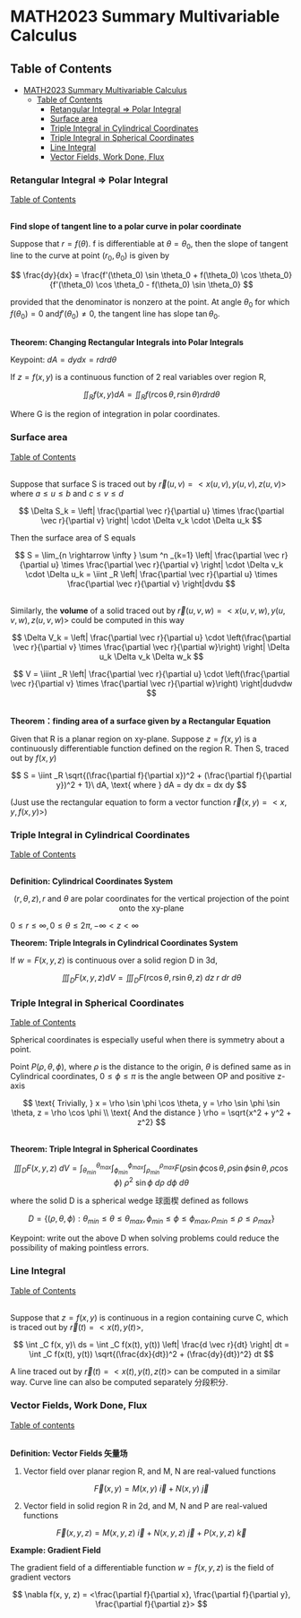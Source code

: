 # MATH2023 Summary Multivariable Calculus

## Table of Contents

- [MATH2023 Summary Multivariable Calculus](#math2023-summary-multivariable-calculus)
  - [Table of Contents](#table-of-contents)
    - [Retangular Integral =\> Polar Integral](#retangular-integral--polar-integral)
    - [Surface area](#surface-area)
    - [Triple Integral in Cylindrical Coordinates](#triple-integral-in-cylindrical-coordinates)
    - [Triple Integral in Spherical Coordinates](#triple-integral-in-spherical-coordinates)
    - [Line Integral](#line-integral)
    - [Vector Fields, Work Done, Flux](#vector-fields-work-done-flux)

### Retangular Integral => Polar Integral
[Table of Contents](#table-of-contents)

\
**Find slope of tangent line to a polar curve in polar coordinate**

Suppose that $r = f(\theta)$. f is differentiable at $\theta=\theta_0$, then the slope of tangent line to the curve at point $(r_0, \theta_0)$ is given by

$$
\frac{dy}{dx} = \frac{f'(\theta_0) \sin \theta_0 + f(\theta_0) \cos \theta_0}{f'(\theta_0) \cos \theta_0 - f(\theta_0) \sin \theta_0}
$$

provided that the denominator is nonzero at the point. At angle $\theta_0$ for which $f(\theta_0)=0$ and$f'(\theta_0) \neq 0$, the tangent line has slope $\tan \theta_0$.

\
**Theorem: Changing Rectangular Integrals into Polar Integrals**

Keypoint: $dA = dy dx = r dr d\theta$

If $z = f(x, y)$ is a continuous function of 2 real variables over region R,

$$
\iint_R f(x, y) dA = \iint _R f(r \cos \theta, r\sin \theta)rdr d\theta
$$

Where G is the region of integration in polar coordinates.

### Surface area
[Table of Contents](#table-of-contents)

\
Suppose that surface S is traced out by $\vec r(u, v) = <x(u, v), y(u, v), z(u, v)>$ where $a \leq u \leq b$ and $c \leq v \leq d$

$$
\Delta S_k = \left| \frac{\partial \vec r}{\partial u} \times \frac{\partial \vec r}{\partial v} \right| \cdot \Delta v_k \cdot \Delta u_k
$$

Then the surface area of S equals

$$
S = \lim_{n \rightarrow \infty } \sum ^n _{k=1} \left| \frac{\partial \vec r}{\partial u} \times \frac{\partial \vec r}{\partial v} \right| \cdot \Delta v_k \cdot \Delta u_k = \iint _R 
\left| \frac{\partial \vec r}{\partial u} \times \frac{\partial \vec r}{\partial v} \right|dvdu
$$

\
Similarly, the **volume** of a solid traced out by $\vec r(u, v, w) = <x(u, v, w), y(u, v, w), z(u, v, w)>$ could be computed in this way

$$
\Delta V_k = \left| \frac{\partial \vec r}{\partial u} \cdot \left(\frac{\partial \vec r}{\partial v} \times \frac{\partial \vec r}{\partial w}\right) \right| \Delta u_k \Delta v_k \Delta w_k
$$

$$
V = \iiint _R \left| \frac{\partial \vec r}{\partial u} \cdot \left(\frac{\partial \vec r}{\partial v} \times \frac{\partial \vec r}{\partial w}\right) \right|dudvdw
$$

\
**Theorem：finding area of a surface given by a Rectangular Equation**

Given that R is a planar region on xy-plane. Suppose $z = f(x, y)$ is a continuously differentiable function defined on the region R. Then S, traced out by $f(x, y)$

$$
S = \iint _R \sqrt{(\frac{\partial f}{\partial x})^2 + (\frac{\partial f}{\partial y})^2 + 1}\ dA, \text{ where } dA = dy dx = dx dy
$$

(Just use the rectangular equation to form a vector function $\vec{r}(x, y) = <x, y, f(x, y)>$)

### Triple Integral in Cylindrical Coordinates
[Table of Contents](#table-of-contents)

\
**Definition: Cylindrical Coordinates System**

$$(r, \theta, z), r \text{ and } \theta \text{ are polar coordinates for the vertical projection of the point onto the xy-plane }$$

$0 \leq r \leq \infty, 0 \leq \theta \leq 2\pi, -\infty < z < \infty$

**Theorem: Triple Integrals in Cylindrical Coordinates System**

If $w = F(x, y, z)$ is continuous over a solid region D in 3d,

$$
\iiint_D F(x, y, z) dV = \iiint_D F(r \cos \theta, r \sin \theta, z)\ dz\ r\ dr\ d \theta
$$

### Triple Integral in Spherical Coordinates

[Table of Contents](#table-of-contents)

Spherical coordinates is especially useful when there is symmetry about a point.

Point $P(\rho, \theta, \phi)$, where $\rho$ is the distance to the origin, $\theta$ is defined same as in Cylindrical coordinates, $0 \leq \phi \leq \pi$ is the angle between OP and positive z-axis

$$
\text{ Trivially, } x = \rho \sin \phi \cos \theta, y = \rho \sin \phi \sin \theta, z = \rho \cos \phi \\
\text{ And the distance } \rho = \sqrt{x^2 + y^2 + z^2}
$$

\
**Theorem: Triple Integral in Spherical Coordinates**

$$
\iiint_D F(x, y, z)\ dV = \int ^{\theta_{max}} _{\theta_{min}} \int ^{\phi_{max}} _{\phi _{min}} \int ^{\rho_{max}} _{\rho_{min}} F(\rho \sin \phi \cos \theta, \rho \sin \phi \sin \theta, \rho \cos \phi)\ \rho^2\ \sin \phi\ d\rho\ d\phi\ d\theta
$$

where the solid D is a spherical wedge 球面楔 defined as follows

$$
D = \{(\rho, \theta, \phi): \theta_{min} \leq \theta \leq \theta_{max}, \phi_{min} \leq \phi \leq \phi_{max}, \rho_{min} \leq \rho \leq \rho_{max} \}
$$

Keypoint: write out the above D when solving problems could reduce the possibility of making pointless errors.

### Line Integral
[Table of Contents](#table-of-contents)

\
Suppose that $z = f(x, y)$ is continuous in a region containing curve C, which is traced out by $\vec r(t) = <x(t), y(t)>$,

$$
\int _C f(x, y)\ ds = \int _C f(x(t), y(t)) \left| \frac{d \vec r}{dt} \right| dt = \int _C f(x(t), y(t)) \sqrt{(\frac{dx}{dt})^2 + (\frac{dy}{dt})^2} dt
$$

A line traced out by $\vec r(t) = <x(t), y(t), z(t)>$ can be computed in a similar way.  Curve line can also be computed separately 分段积分.

### Vector Fields, Work Done, Flux
[Table of contents](#table-of-contents)

\
**Definition: Vector Fields 矢量场**

1. Vector field over planar region R, and M, N are real-valued functions

$$
\vec F(x, y) = M(x, y)\ \vec i + N(x, y)\ \vec j
$$

2. Vector field in solid region R in 2d, and M, N and P are real-valued functions
   
$$
\vec F(x, y, z) = M(x, y, z)\ \vec i + N(x, y, z)\ \vec j + P(x, y, z)\ \vec k
$$
  
**Example: Gradient Field**

The gradient field of a differentiable function $w = f(x, y, z)$ is the field of gradient vectors

$$
\nabla f(x, y, z) = <\frac{\partial f}{\partial x}, \frac{\partial f}{\partial y}, \frac{\partial f}{\partial z}>
$$